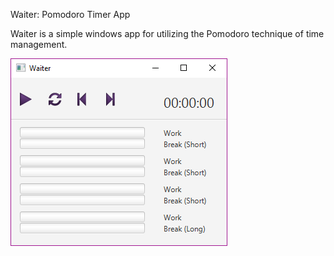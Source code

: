 Waiter: Pomodoro Timer App

Waiter is a simple windows app for utilizing the Pomodoro technique of time management.

![app main screen image](/src/resource/Waiter.png?raw=true "app main screen")